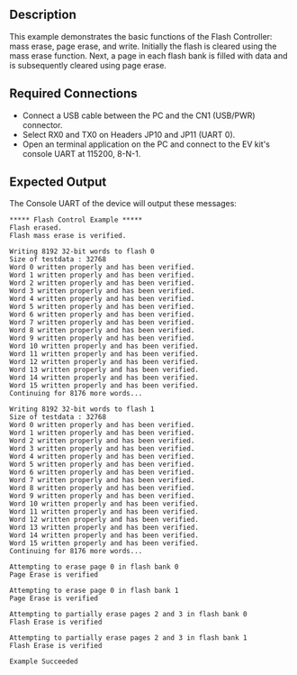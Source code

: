 ## Description

This example demonstrates the basic functions of the Flash Controller: mass erase, page erase, and write. Initially the flash is cleared using the mass erase function. Next, a page in each flash bank is filled with data and is subsequently cleared using page erase.

## Required Connections

-   Connect a USB cable between the PC and the CN1 (USB/PWR) connector.
-   Select RX0 and TX0 on Headers JP10 and JP11 (UART 0).
-   Open an terminal application on the PC and connect to the EV kit's console UART at 115200, 8-N-1.

## Expected Output

The Console UART of the device will output these messages:

```
***** Flash Control Example *****
Flash erased.
Flash mass erase is verified.

Writing 8192 32-bit words to flash 0
Size of testdata : 32768
Word 0 written properly and has been verified.
Word 1 written properly and has been verified.
Word 2 written properly and has been verified.
Word 3 written properly and has been verified.
Word 4 written properly and has been verified.
Word 5 written properly and has been verified.
Word 6 written properly and has been verified.
Word 7 written properly and has been verified.
Word 8 written properly and has been verified.
Word 9 written properly and has been verified.
Word 10 written properly and has been verified.
Word 11 written properly and has been verified.
Word 12 written properly and has been verified.
Word 13 written properly and has been verified.
Word 14 written properly and has been verified.
Word 15 written properly and has been verified.
Continuing for 8176 more words...

Writing 8192 32-bit words to flash 1
Size of testdata : 32768
Word 0 written properly and has been verified.
Word 1 written properly and has been verified.
Word 2 written properly and has been verified.
Word 3 written properly and has been verified.
Word 4 written properly and has been verified.
Word 5 written properly and has been verified.
Word 6 written properly and has been verified.
Word 7 written properly and has been verified.
Word 8 written properly and has been verified.
Word 9 written properly and has been verified.
Word 10 written properly and has been verified.
Word 11 written properly and has been verified.
Word 12 written properly and has been verified.
Word 13 written properly and has been verified.
Word 14 written properly and has been verified.
Word 15 written properly and has been verified.
Continuing for 8176 more words...

Attempting to erase page 0 in flash bank 0
Page Erase is verified

Attempting to erase page 0 in flash bank 1
Page Erase is verified

Attempting to partially erase pages 2 and 3 in flash bank 0
Flash Erase is verified

Attempting to partially erase pages 2 and 3 in flash bank 1
Flash Erase is verified

Example Succeeded
```


